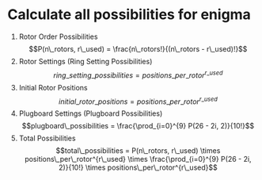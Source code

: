 # Calculate all possibilities for enigma

1. Rotor Order Possibilities
$$P(n\_rotors, r\_used) = \frac{n\_rotors!}{(n\_rotors - r\_used)!}$$
2. Rotor Settings (Ring Setting Possibilities)
$$ring\_setting\_possibilities = positions\_per\_rotor^{r\_used}$$
3. Initial Rotor Positions
$$initial\_rotor\_positions = positions\_per\_rotor^{r\_used}$$
4. Plugboard Settings (Plugboard Possibilities)
$$plugboard\_possibilities = \frac{\prod_{i=0}^{9} P(26 - 2i, 2)}{10!}$$
5. Total Possibilities
$$total\_possibilities = P(n\_rotors, r\_used) \times positions\_per\_rotor^{r\_used} \times \frac{\prod_{i=0}^{9} P(26 - 2i, 2)}{10!} \times positions\_per\_rotor^{r\_used}$$